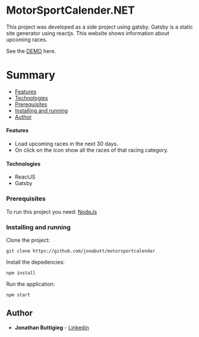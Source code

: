 # MotorSportCalender.NET

This project was developed as a side project using gatsby. Gatsby is a static site generator using reactjs.
This website shows information about upcoming races.

See the [DEMO](https://motorsportcalendar.net/) here.

# Summary

- [Features](#features)
- [Technologies](#technologies)
- [Prerequisites](#prerequisites)
- [Installing and running](#installing-and-running)
- [Author](#author)

#### Features

- Load upcoming races in the next 30 days.
- On click on the icon show all the races of that racing category.

#### Technologies

- ReactJS
- Gatsby

### Prerequisites

To run this project you need:
[NodeJs](https://nodejs.org/en/download/)


### Installing and running

Clone the project:

```
git clone https://github.com/jonabutt/motorsportcalendar
```

Install the depedencies:

```
npm install
```

Run the application:

```
npm start
```

## Author

* **Jonathan Buttigieg** - [Linkedin](https://www.linkedin.com/in/jonbuttigieg/)